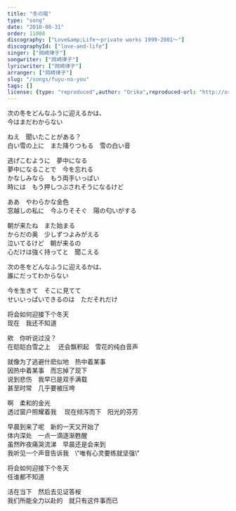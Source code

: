 ```yaml
---
title: "冬の陽"
type: "song"
date: "2010-08-31"
order: 11008
discography: ["Love&amp;Life〜private works 1999-2001〜"]
discographyId: ["love-and-life"]
singer: ["岡崎律子"]
songwriter: ["岡崎律子"]
lyricwriter: ["岡崎律子"]
arranger: ["岡崎律子"]
slug: "/songs/fuyu-no-you"
tags: []
license: {type: "reproduced",author: "Orika",reproduced-url: "http://orikamushi.myweb.hinet.net/",reproduced-website: "織歌蟲網站"}
---
```


次の冬をどんなふうに迎えるかは、   
今はまだわからない   
  
ねえ　聞いたことがある？   
白い雪の上に　また降りつもる　雪の白い音   
  
逃げこむように　夢中になる   
夢中になることで　今を忘れる   
かなしみなら　もう両手いっぱい   
時には　もう押しつぶされそうになるけど   
  
ああ　やわらかな金色   
窓越しの私に　今ふりそそぐ　陽の匂いがする   
  
朝が来たね　また始まる   
からだの奥　少しずつよみがえる   
泣いてるけど　朝が来るの   
心だけは強く持ってと　聞こえる   
  
次の冬をどんなふうに迎えるかは、   
誰にだってわからない   
  
今を生きて　そこに見てて   
せいいっぱいできるのは　ただそれだけ  
  
  <!-- 翻译 -->

将会如何迎接下个冬天   
现在　我还不知道   
  
欸　你听说过没？   
在皑皑白雪之上　 还会飘积起　雪花的纯白音声   
  
就像为了逃避什麽似地　热中着某事   
因热中着某事　而忘掉了现下   
说到悲伤　我早已是双手满载   
甚至时常　几乎要被压垮   
  
啊　柔和的金光   
透过窗户照耀着我　 现在倾泻而下　阳光的芬芳   
  
早晨到来了呢　新的一天又开始了   
体内深处　一点一滴逐渐甦醒   
虽然昨夜痛哭流涕　早晨还是会来到   
我听见一个声音告诉我　\\"唯有心灵要练就坚强\\"   
  
将会如何迎接下个冬天   
任谁都不知道   
  
活在当下　然后去见证答桉   
我们所能全力以赴的　就只有这件事而已
